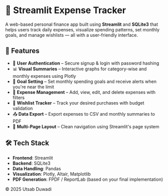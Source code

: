 # 💸 Streamlit Expense Tracker

A web-based personal finance app built using **Streamlit** and **SQLite3** that helps users track daily expenses, visualize spending patterns, set monthly goals, 
and manage wishlists — all with a user-friendly interface.



## 🚀 Features

- 🔐 **User Authentication** – Secure signup & login with password hashing
- 📊 **Visual Summaries** – Interactive graphs for category-wise and monthly expenses using Plotly
- 🎯 **Goal Setting** – Set monthly spending goals and receive alerts when you're near the limit
- 🧾 **Expense Management** – Add, view, edit, and delete expenses with filters
- 📅 **Wishlist Tracker** – Track your desired purchases with budget validation
- 📤 **Data Export** – Export expenses to CSV and monthly summaries to PDF
- 📂 **Multi-Page Layout** – Clean navigation using Streamlit's page system



## 🛠 Tech Stack

- **Frontend**: Streamlit 
- **Backend**: SQLite3
- **Data Handling**: Pandas
- **Visualization**: Plotly, Altair, Matplotlib
- **PDF Generation**: FPDF / ReportLab (based on your final implementation)


© 2025 Utsab Duwadi
